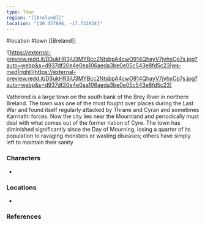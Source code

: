 ```yaml
---
type: Town
region: "[[Breland]]"
location: "[20.457896, -17.731934]"
---
```

 #location #town [[Breland]]

![https://external-preview.redd.it/D3ukHR3jU3MYBcc2NtsbpA4cwO914QhayV7jvhxCp7s.jpg?auto=webp&s=d937df20e4e0ea106aeda3be0e05c543e8fd5c23|ws-med|right](https://external-preview.redd.it/D3ukHR3jU3MYBcc2NtsbpA4cwO914QhayV7jvhxCp7s.jpg?auto=webp&s=d937df20e4e0ea106aeda3be0e05c543e8fd5c23)

Vathirond is a large town on the south bank of the Brey River in northern Breland. The town was one of the most fought over places during the Last War and found itself regularly attacked by Thrane and Cyran and sometimes Karrnathi forces. Now the city lies near the Mournland and periodically must deal with what comes out of the former nation of Cyre. The town has diminished significantly since the Day of Mourning, losing a quarter of its population to ravaging monsters or wasting diseases; others have simply left to maintain their sanity.

### Characters

- 

### Locations

- 

### References
